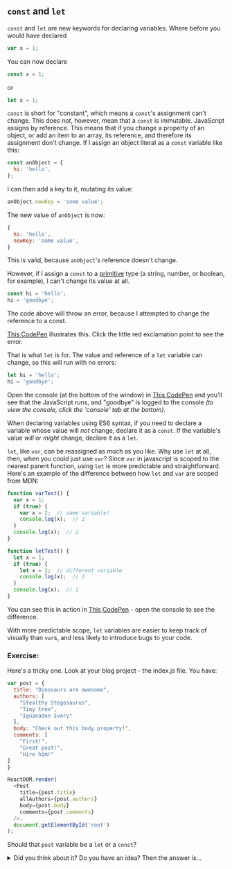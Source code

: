 
## `const` and `let`

`const` and `let` are new keywords for declaring variables. Where before you would have declared

```javascript
var x = 1;
```

You can now declare

```javascript
const x = 1;
```

or

```javascript
let x = 1;
```

`const` is short for "constant", which means a `const`'s assignment can't change. This does _not_, however, mean that a `const` is immutable. JavaScript assigns by reference. This means that if you change a property of an object, or add an item to an array, its reference, and therefore its assignment don't change. If I assign an object literal as a `const` variable like this:

```javascript
const anObject = {
  hi: 'hello',
};
```

I can then add a key to it, mutating its value:

```javascript
anObject.newKey = 'some value';
```

The new value of `anObject` is now:

```javascript
{
  hi: 'hello',
  newKey: 'some value',
}
```

This is valid, because `anObject`'s reference doesn't change.

However, if I assign a `const` to a [primitive](https://developer.mozilla.org/en-US/docs/Glossary/Primitive) type (a string, number, or boolean, for example), I can't change its value at all.

```javascript
const hi = 'hello';
hi = 'goodbye';
```

The code above will throw an error, because I attempted to change the reference to a const.

[This CodePen](https://codepen.io/andrewdushane/pen/jBYzbm) illustrates this. Click the little red exclamation point to see the error.

That is what `let` is for. The value and reference of a `let` variable can change, so this will run with no errors:

```javascript
let hi = 'hello';
hi = 'goodbye';
```

Open the console (at the bottom of the window) in [This CodePen](https://codepen.io/andrewdushane/pen/mWpxVy) and you'll see that the JavaScript runs, and "goodbye" is logged to the console *(to view the console, click the 'console' tab at the bottom)*.

When declaring variables using ES6 syntax, if you need to declare a variable whose value will _not_ change, declare it as a `const`. If the variable's value _will_ or _might_ change, declare it as a `let`.

`let`, like `var`, can be reassigned as much as you like. Why use `let` at all, then, when you could just use `var`? Since `var` in javascript is scoped to the nearest parent function, using `let` is more predictable and straightforward.
Here's an example of the difference between how `let` and `var` are scoped from MDN:

```javascript
function varTest() {
  var x = 1;
  if (true) {
    var x = 2;  // same variable!
    console.log(x);  // 2
  }
  console.log(x);  // 2
}

function letTest() {
  let x = 1;
  if (true) {
    let x = 2;  // different variable
    console.log(x);  // 2
  }
  console.log(x);  // 1
}
```

You can see this in action in [This CodePen](https://codepen.io/andrewdushane/pen/oZpqxO) - open the console to see the difference.

With more predictable scope, `let` variables are easier to keep track of visually than `var`s, and less likely to introduce bugs to your code.

### Exercise:

Here's a tricky one. Look at your blog project - the index.js file. You have:

```js
var post = {
  title: "Dinosaurs are awesome",
  authors: [
    "Stealthy Stegosaurus",
    "Tiny trex",
    "Iguanadon Ivory"
  ],
  body: "Check out this body property!",
  comments: [
    "First!",
    "Great post!",
    "Hire him!"
]
}

ReactDOM.render(
  <Post
    title={post.title}
    allAuthors={post.authors}
    body={post.body}
    comments={post.comments}
  />,
  document.getElementById('root')
);

```

Should that `post` variable be a `let` or a `const`?

<details>
 <summary>Did you think about it? Do you have an idea? Then the answer is...</summary>
 The answer is `let` because while we aren't changing the value here, we wouldn't mind if someone did change it.
</details>
